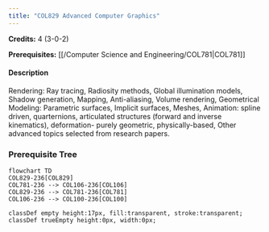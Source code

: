 ```yaml
---
title: "COL829 Advanced Computer Graphics"
---
```

**Credits:** 4 (3-0-2)

**Prerequisites:** [[/Computer Science and Engineering/COL781|COL781]]

#### Description
Rendering: Ray tracing, Radiosity methods, Global illumination models, Shadow generation, Mapping, Anti-aliasing, Volume rendering, Geometrical Modeling: Parametric surfaces, Implicit surfaces, Meshes, Animation: spline driven, quarternions, articulated structures (forward and inverse kinematics), deformation- purely geometric, physically-based, Other advanced topics selected from research papers.

### Prerequisite Tree

```mermaid
flowchart TD
COL829-236[COL829]
COL781-236 --> COL106-236[COL106]
COL829-236 --> COL781-236[COL781]
COL106-236 --> COL100-236[COL100]

classDef empty height:17px, fill:transparent, stroke:transparent;
classDef trueEmpty height:0px, width:0px;
```